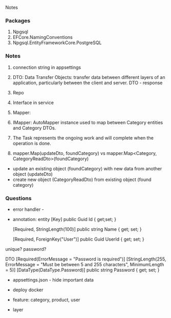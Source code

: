 Notes

### Packages

1. Npgsql
2. EFCore.NamingConventions
3. Npgsql.EntityFrameworkCore.PostgreSQL

### Notes

1. connection string in appsettings
2. DTO: Data Transfer Objects: transfer data between different layers of an application, particularly between the client and server. DTO - response
3. Repo
4. Interface in service
5. Mapper:
6. IMapper: AutoMapper instance used to map between Category entities and Category DTOs.

7. The Task represents the ongoing work and will complete when the operation is done.

8. mapper.Map(updateDto, foundCategory) vs mapper.Map<Category, CategoryReadDto>(foundCategory)

- update an existing object (foundCategory) with new data from another object (updateDto)
- create new object (CategoryReadDto) from existing object (found category)

### Questions

- error handler -
- annotation:
  entity
  [Key]
  public Guid Id { get;set; }

  [Required, StringLength(100)]
  public string Name { get; set; }

  [Required, ForeignKey("User")]
  public Guid UserId { get; set; }

unique? password?

DTO
[Required(ErrorMessage = "Password is required")]
[StringLength(255, ErrorMessage = "Must be between 5 and 255 characters", MinimumLength = 5)]
[DataType(DataType.Password)]
public string Password { get; set; }

- appsettings.json - hide important data

- deploy docker

- feature: category, product, user
- layer
